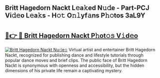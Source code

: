 ## Britt Hagedorn Nackt L𝚎a𝚔ed N𝚞𝚍e - Part-PCJ Vi𝚍𝚎o L𝚎a𝚔s - H𝚘𝚝 O𝚗𝚕yf𝚊ns P𝚑𝚘tos 3aL9Y

# <h2><a href="http://kfb2xf.oniu.top/?m=Britt+Hagedorn+Nackt">🔗👉 🔴 Britt Hagedorn Nackt P𝚑ot𝚘𝚜 V𝚒d𝚎o</a></h2>

[![Britt Hagedorn Nackt Nu𝚍e𝚜](https://i.imgur.com/0qMVB7G.gif)](http://kfb2xf.oniu.top/?m=Britt+Hagedorn+Nackt)
Virtual artist and entertainer Britt Hagedorn Nackt, recognized for publishing dance and lifestyle tutorials through popular dance moves and brief clips. The public face of Britt Hagedorn Nackt is synonymous with openness and accessibility, but the hidden dimensions of his private life remain a captivating mystery.  
